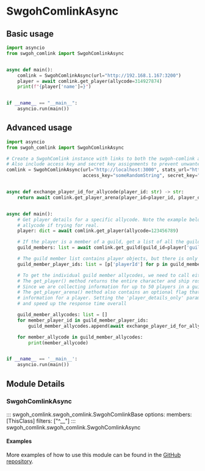 # SwgohComlinkAsync

## Basic usage

```python
import asyncio
from swgoh_comlink import SwgohComlinkAsync


async def main():
    comlink = SwgohComlinkAsync(url="http://192.168.1.167:3200")
    player = await comlink.get_player(allycode=314927874)
    print(f"{player['name']=}")


if __name__ == "__main__":
    asyncio.run(main())
```

## Advanced usage

```python
import asyncio
from swgoh_comlink import SwgohComlinkAsync

# Create a SwgohComlink instance with links to both the swgoh-comlink and swgoh-stats proxy services
# Also include access key and secret key assignments to prevent unwanted usage
comlink = SwgohComlinkAsync(url="http://localhost:3000", stats_url="http://localhost:3223",
                            access_key="someRandomString", secret_key="AnotherSecretRandomString")


async def exchange_player_id_for_allycode(player_id: str) -> str:
    return await comlink.get_player_arena(player_id=player_id, player_details_only=True)['allyCode']


async def main():
    # Get player details for a specific allycode. Note the example below is fictitious. Replace with a real
    # allycode if trying for real.
    player: dict = await comlink.get_player(allycode=123456789)

    # If the player is a member of a guild, get a list of all the guild members
    guild_members: list = await comlink.get_guild(guild_id=player['guildId'])['member']

    # The guild member list contains player objects, but there is only a 'playerId' element, no 'allyCode'
    guild_member_player_ids: list = [p['playerId'] for p in guild_members]

    # To get the individual guild member allycodes, we need to call either the get_player() or get_player_arena() methods.
    # The get_player() method returns the entire character and ship roster for a player, which can be quite large.
    # Since we are collecting information for up to 50 players in a guild, it is quicker to use the get_player_arena() method.
    # The get_player_arena() method also contains an optional flag that can be used to request just the bare minimum
    # information for a player. Setting the 'player_details_only' parameter to 'True' will reduce bandwidth on the network
    # and speed up the response time overall

    guild_member_allycodes: list = []
    for member_player_id in guild_member_player_ids:
        guild_member_allycodes.append(await exchange_player_id_for_allycode(member_player_id))

    for member_allycode in guild_member_allycodes:
        print(member_allycode)


if __name__ == '__main__':
    asyncio.run(main())
```

## Module Details

### SwgohComlinkAsync

::: swgoh_comlink.swgoh_comlink.SwgohComlinkBase
options:
members: [ThisClass]
filters: ["^__"]
::: swgoh_comlink.swgoh_comlink.SwgohComlinkAsync

#### Examples

More examples of how to use this module can be found in
the [GitHub repository](https://github.com/swgoh-utils/comlink-python/tree/1.13.0rc1/examples/SwgohComlinkAsync).